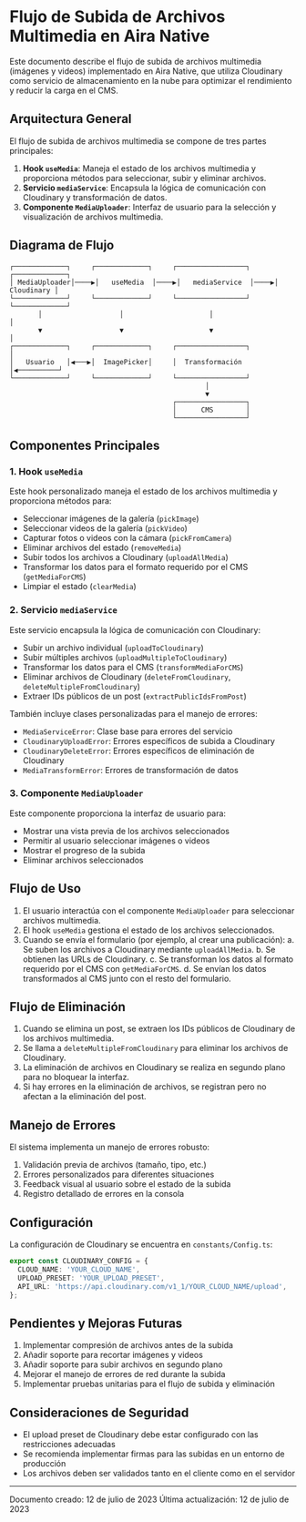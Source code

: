 # Flujo de Subida de Archivos Multimedia en Aira Native

Este documento describe el flujo de subida de archivos multimedia (imágenes y videos) implementado en Aira Native, que utiliza Cloudinary como servicio de almacenamiento en la nube para optimizar el rendimiento y reducir la carga en el CMS.

## Arquitectura General

El flujo de subida de archivos multimedia se compone de tres partes principales:

1. **Hook `useMedia`**: Maneja el estado de los archivos multimedia y proporciona métodos para seleccionar, subir y eliminar archivos.
2. **Servicio `mediaService`**: Encapsula la lógica de comunicación con Cloudinary y transformación de datos.
3. **Componente `MediaUploader`**: Interfaz de usuario para la selección y visualización de archivos multimedia.

## Diagrama de Flujo

```
┌─────────────┐     ┌─────────────┐     ┌─────────────────┐     ┌─────────────┐
│ MediaUploader│────▶│   useMedia  │────▶│   mediaService  │────▶│  Cloudinary │
└─────────────┘     └─────────────┘     └─────────────────┘     └─────────────┘
       │                   │                     │                     │
       ▼                   ▼                     ▼                     │
┌─────────────┐     ┌─────────────┐     ┌─────────────────┐           │
│   Usuario   │◀───▶│  ImagePicker│     │  Transformación │◀──────────┘
└─────────────┘     └─────────────┘     └─────────────────┘
                                                │
                                                ▼
                                        ┌─────────────────┐
                                        │      CMS        │
                                        └─────────────────┘
```

## Componentes Principales

### 1. Hook `useMedia`

Este hook personalizado maneja el estado de los archivos multimedia y proporciona métodos para:

- Seleccionar imágenes de la galería (`pickImage`)
- Seleccionar videos de la galería (`pickVideo`)
- Capturar fotos o videos con la cámara (`pickFromCamera`)
- Eliminar archivos del estado (`removeMedia`)
- Subir todos los archivos a Cloudinary (`uploadAllMedia`)
- Transformar los datos para el formato requerido por el CMS (`getMediaForCMS`)
- Limpiar el estado (`clearMedia`)

### 2. Servicio `mediaService`

Este servicio encapsula la lógica de comunicación con Cloudinary:

- Subir un archivo individual (`uploadToCloudinary`)
- Subir múltiples archivos (`uploadMultipleToCloudinary`)
- Transformar los datos para el CMS (`transformMediaForCMS`)
- Eliminar archivos de Cloudinary (`deleteFromCloudinary`, `deleteMultipleFromCloudinary`)
- Extraer IDs públicos de un post (`extractPublicIdsFromPost`)

También incluye clases personalizadas para el manejo de errores:
- `MediaServiceError`: Clase base para errores del servicio
- `CloudinaryUploadError`: Errores específicos de subida a Cloudinary
- `CloudinaryDeleteError`: Errores específicos de eliminación de Cloudinary
- `MediaTransformError`: Errores de transformación de datos

### 3. Componente `MediaUploader`

Este componente proporciona la interfaz de usuario para:

- Mostrar una vista previa de los archivos seleccionados
- Permitir al usuario seleccionar imágenes o videos
- Mostrar el progreso de la subida
- Eliminar archivos seleccionados

## Flujo de Uso

1. El usuario interactúa con el componente `MediaUploader` para seleccionar archivos multimedia.
2. El hook `useMedia` gestiona el estado de los archivos seleccionados.
3. Cuando se envía el formulario (por ejemplo, al crear una publicación):
   a. Se suben los archivos a Cloudinary mediante `uploadAllMedia`.
   b. Se obtienen las URLs de Cloudinary.
   c. Se transforman los datos al formato requerido por el CMS con `getMediaForCMS`.
   d. Se envían los datos transformados al CMS junto con el resto del formulario.

## Flujo de Eliminación

1. Cuando se elimina un post, se extraen los IDs públicos de Cloudinary de los archivos multimedia.
2. Se llama a `deleteMultipleFromCloudinary` para eliminar los archivos de Cloudinary.
3. La eliminación de archivos en Cloudinary se realiza en segundo plano para no bloquear la interfaz.
4. Si hay errores en la eliminación de archivos, se registran pero no afectan a la eliminación del post.

## Manejo de Errores

El sistema implementa un manejo de errores robusto:

1. Validación previa de archivos (tamaño, tipo, etc.)
2. Errores personalizados para diferentes situaciones
3. Feedback visual al usuario sobre el estado de la subida
4. Registro detallado de errores en la consola

## Configuración

La configuración de Cloudinary se encuentra en `constants/Config.ts`:

```typescript
export const CLOUDINARY_CONFIG = {
  CLOUD_NAME: 'YOUR_CLOUD_NAME',
  UPLOAD_PRESET: 'YOUR_UPLOAD_PRESET',
  API_URL: 'https://api.cloudinary.com/v1_1/YOUR_CLOUD_NAME/upload',
};
```

## Pendientes y Mejoras Futuras

1. Implementar compresión de archivos antes de la subida
2. Añadir soporte para recortar imágenes y videos
3. Añadir soporte para subir archivos en segundo plano
4. Mejorar el manejo de errores de red durante la subida
5. Implementar pruebas unitarias para el flujo de subida y eliminación

## Consideraciones de Seguridad

- El upload preset de Cloudinary debe estar configurado con las restricciones adecuadas
- Se recomienda implementar firmas para las subidas en un entorno de producción
- Los archivos deben ser validados tanto en el cliente como en el servidor

---

Documento creado: 12 de julio de 2023
Última actualización: 12 de julio de 2023 